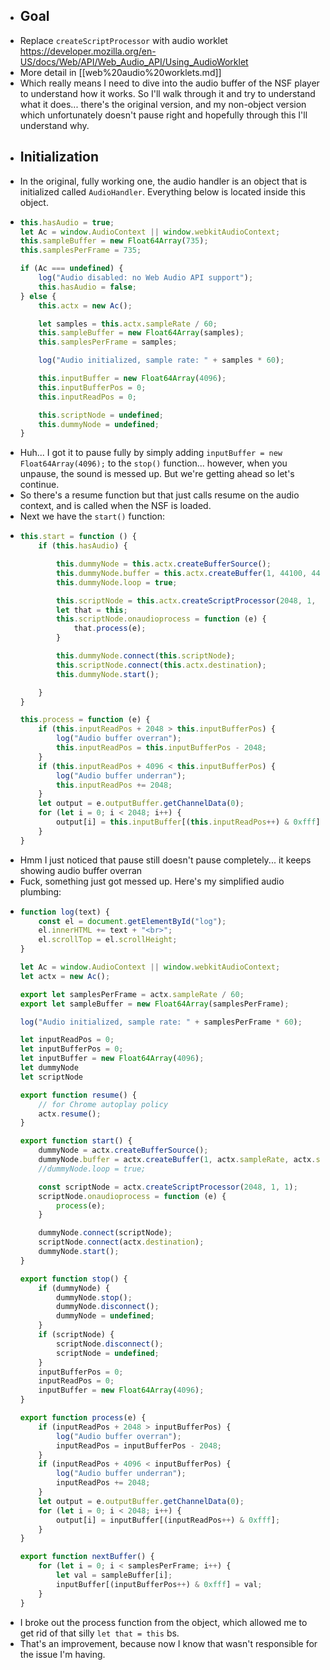- ## Goal
- Replace `createScriptProcessor` with audio worklet https://developer.mozilla.org/en-US/docs/Web/API/Web_Audio_API/Using_AudioWorklet
- More detail in [[web%20audio%20worklets.md]]
- Which really means I need to dive into the audio buffer of the NSF player to understand how it works. So I'll walk through it and try to understand what it does... there's the original version, and my non-object version which unfortunately doesn't pause right and hopefully through this I'll understand why.
- ## Initialization
- In the original, fully working one, the audio handler is an object that is initialized called `AudioHandler`. Everything below is located inside this object.
- ```js
  this.hasAudio = true;
  let Ac = window.AudioContext || window.webkitAudioContext;
  this.sampleBuffer = new Float64Array(735);
  this.samplesPerFrame = 735;
  
  if (Ac === undefined) {
      log("Audio disabled: no Web Audio API support");
      this.hasAudio = false;
  } else {
      this.actx = new Ac();
  
      let samples = this.actx.sampleRate / 60;
      this.sampleBuffer = new Float64Array(samples);
      this.samplesPerFrame = samples;
  
      log("Audio initialized, sample rate: " + samples * 60);
  
      this.inputBuffer = new Float64Array(4096);
      this.inputBufferPos = 0;
      this.inputReadPos = 0;
  
      this.scriptNode = undefined;
      this.dummyNode = undefined;
  }
  ```
- Huh... I got it to pause fully by simply adding `inputBuffer = new Float64Array(4096);` to the `stop()` function... however, when you unpause, the sound is messed up. But we're getting ahead so let's continue.
- So there's a resume function but that just calls resume on the audio context, and is called when the NSF is loaded.
- Next we have the `start()` function:
- ```js
  this.start = function () {
      if (this.hasAudio) {
  
          this.dummyNode = this.actx.createBufferSource();
          this.dummyNode.buffer = this.actx.createBuffer(1, 44100, 44100);
          this.dummyNode.loop = true;
  
          this.scriptNode = this.actx.createScriptProcessor(2048, 1, 1);
          let that = this;
          this.scriptNode.onaudioprocess = function (e) {
              that.process(e);
          }
  
          this.dummyNode.connect(this.scriptNode);
          this.scriptNode.connect(this.actx.destination);
          this.dummyNode.start();
  
      }
  }
  
  this.process = function (e) {
      if (this.inputReadPos + 2048 > this.inputBufferPos) {
          log("Audio buffer overran");
          this.inputReadPos = this.inputBufferPos - 2048;
      }
      if (this.inputReadPos + 4096 < this.inputBufferPos) {
          log("Audio buffer underran");
          this.inputReadPos += 2048;
      }
      let output = e.outputBuffer.getChannelData(0);
      for (let i = 0; i < 2048; i++) {
          output[i] = this.inputBuffer[(this.inputReadPos++) & 0xfff];
      }
  }
  ```
- Hmm I just noticed that pause still doesn't pause completely... it keeps showing audio buffer overran
- Fuck, something just got messed up. Here's my simplified audio plumbing:
- ```js
  function log(text) {
      const el = document.getElementById("log");
      el.innerHTML += text + "<br>";
      el.scrollTop = el.scrollHeight;
  }
  
  let Ac = window.AudioContext || window.webkitAudioContext;
  let actx = new Ac();
  
  export let samplesPerFrame = actx.sampleRate / 60;
  export let sampleBuffer = new Float64Array(samplesPerFrame);
  
  log("Audio initialized, sample rate: " + samplesPerFrame * 60);
  
  let inputReadPos = 0;
  let inputBufferPos = 0;
  let inputBuffer = new Float64Array(4096);
  let dummyNode
  let scriptNode
  
  export function resume() {
      // for Chrome autoplay policy
      actx.resume();
  }
  
  export function start() {
      dummyNode = actx.createBufferSource();
      dummyNode.buffer = actx.createBuffer(1, actx.sampleRate, actx.sampleRate);
      //dummyNode.loop = true;
  
      const scriptNode = actx.createScriptProcessor(2048, 1, 1);
      scriptNode.onaudioprocess = function (e) {
          process(e);
      }
  
      dummyNode.connect(scriptNode);
      scriptNode.connect(actx.destination);
      dummyNode.start();
  }
  
  export function stop() {
      if (dummyNode) {
          dummyNode.stop();
          dummyNode.disconnect();
          dummyNode = undefined;
      }
      if (scriptNode) {
          scriptNode.disconnect();
          scriptNode = undefined;
      }
      inputBufferPos = 0;
      inputReadPos = 0;
      inputBuffer = new Float64Array(4096);
  }
  
  export function process(e) {
      if (inputReadPos + 2048 > inputBufferPos) {
          log("Audio buffer overran");
          inputReadPos = inputBufferPos - 2048;
      }
      if (inputReadPos + 4096 < inputBufferPos) {
          log("Audio buffer underran");
          inputReadPos += 2048;
      }
      let output = e.outputBuffer.getChannelData(0);
      for (let i = 0; i < 2048; i++) {
          output[i] = inputBuffer[(inputReadPos++) & 0xfff];
      }
  }
  
  export function nextBuffer() {
      for (let i = 0; i < samplesPerFrame; i++) {
          let val = sampleBuffer[i];
          inputBuffer[(inputBufferPos++) & 0xfff] = val;
      }
  }
  ```
- I broke out the process function from the object, which allowed me to get rid of that silly `let that = this` bs.
- That's an improvement, because now I know that wasn't responsible for the issue I'm having.
